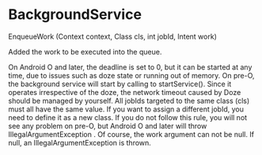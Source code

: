 # BackgroundService


EnqueueWork (Context context, Class cls, int jobId, Intent work)

Added the work to be executed into the queue.

On Android O and later, the deadline is set to 0, but it can be started at any time, due to issues such as doze state or running out of memory.
On pre-O, the background service will start by calling to startService(). Since it operates irrespective of the doze, the network timeout caused by Doze should be managed by yourself.
All jobIds targeted to the same class (cls) must all have the same value. If you want to assign a different jobId, you need to define it as a new class. If you do not follow this rule, you will not see any problem on pre-O, but Android O and later will throw IllegalArgumentException .
Of course, the work argument can not be null. If null, an IllegalArgumentException is thrown.

 
